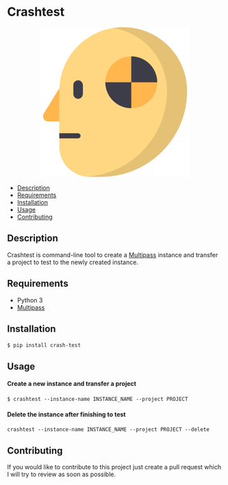 # Crashtest

<p align="center">
    <img src="./images/crash_test_dummy.png" alt="crash_test_dummy" height="350"/>
</p>

- [Description](#description)
- [Requirements](#requirements)
- [Installation](#installation)
- [Usage](#usage)
- [Contributing](#contributing)

## Description

Crashtest is command-line tool to create a [Multipass](https://multipass.run/) instance and transfer a project to test
to the newly created
instance.

## Requirements

- Python 3
- [Multipass](https://multipass.run/)

## Installation

```console
$ pip install crash-test
```

## Usage

#### Create a new instance and transfer a project

```console
$ crashtest --instance-name INSTANCE_NAME --project PROJECT
```

#### Delete the instance after finishing to test

```console
crashtest --instance-name INSTANCE_NAME --project PROJECT --delete
```

## Contributing

If you would like to contribute to this project just create a pull request which I will try to review as soon as
possible.
